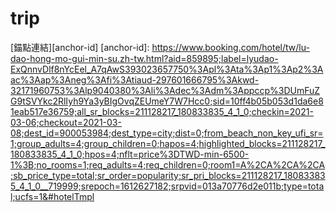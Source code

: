 # trip
[錨點連結][anchor-id]
[anchor-id]: https://www.booking.com/hotel/tw/lu-dao-hong-mo-gui-min-su.zh-tw.html?aid=859895;label=lyudao-ExQnnvDlf8nYcEel_A7qAwS393023657750%3Apl%3Ata%3Ap1%3Ap2%3Aac%3Aap%3Aneg%3Afi%3Atiaud-297601666795%3Akwd-32171960753%3Alp9040380%3Ali%3Adec%3Adm%3Appccp%3DUmFuZG9tSVYkc2RlIyh9Ya3yBIgOvqZEUmeY7W7Hcc0;sid=10ff4b05b053d1da6e81eab517e36759;all_sr_blocks=211128217_180833835_4_1_0;checkin=2021-03-06;checkout=2021-03-08;dest_id=900053984;dest_type=city;dist=0;from_beach_non_key_ufi_sr=1;group_adults=4;group_children=0;hapos=4;highlighted_blocks=211128217_180833835_4_1_0;hpos=4;nflt=price%3DTWD-min-6500-1%3B;no_rooms=1;req_adults=4;req_children=0;room1=A%2CA%2CA%2CA;sb_price_type=total;sr_order=popularity;sr_pri_blocks=211128217_180833835_4_1_0__719999;srepoch=1612627182;srpvid=013a70776d2e011b;type=total;ucfs=1&#hotelTmpl
